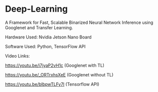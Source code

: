 # Deep-Learning
A Framework for Fast, Scalable Binarized Neural Network Inference using Googlenet and Transfer Learning.

Hardware Used:
Nvidia Jetson Nano Board

Software Used:
Python, 
TensorFlow API

Video Links:

https://youtu.be/i7jyaP2vH1c    (Googlenet with TL)

https://youtu.be/_ORTrxhsXeE    (Googlenet without TL)	

https://youtu.be/blbpwTLFy7I    (Tensorflow API)
